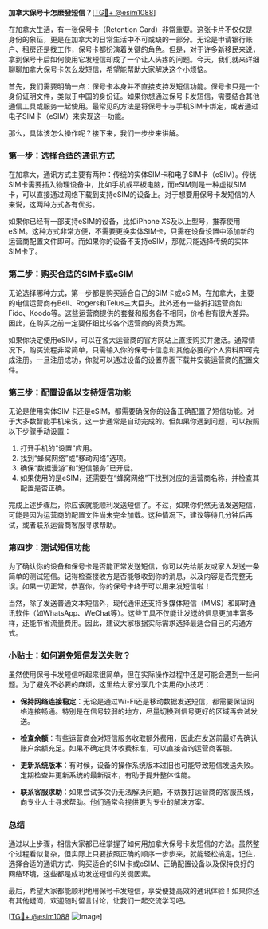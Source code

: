 **加拿大保号卡怎麽發短信？**[[TG💪+ @esim1088](https://t.me/s/esim1088)]

在加拿大生活，有一张保号卡（Retention Card）非常重要。这张卡片不仅仅是身份的象征，更是在加拿大的日常生活中不可或缺的一部分。无论是申请银行账户、租房还是找工作，保号卡都扮演着关键的角色。但是，对于许多新移民来说，拿到保号卡后如何使用它发短信却成了一个让人头疼的问题。今天，我们就来详细聊聊加拿大保号卡怎么发短信，希望能帮助大家解决这个小烦恼。

首先，我们需要明确一点：保号卡本身并不直接支持发短信功能。保号卡只是一个身份证明文件，类似于中国的身份证。如果你想通过保号卡发短信，需要结合其他通信工具或服务一起使用。最常见的方法是将保号卡与手机SIM卡绑定，或者通过电子SIM卡（eSIM）来实现这一功能。

那么，具体该怎么操作呢？接下来，我们一步步来讲解。

### 第一步：选择合适的通讯方式

在加拿大，通讯方式主要有两种：传统的实体SIM卡和电子SIM卡（eSIM）。传统SIM卡需要插入物理设备中，比如手机或平板电脑，而eSIM则是一种虚拟SIM卡，可以直接通过网络下载到支持eSIM的设备上。对于想要用保号卡发短信的人来说，这两种方式各有优劣。

如果你已经有一部支持eSIM的设备，比如iPhone XS及以上型号，推荐使用eSIM。这种方式非常方便，不需要更换实体SIM卡，只需在设备设置中添加新的运营商配置文件即可。而如果你的设备不支持eSIM，那就只能选择传统的实体SIM卡了。

### 第二步：购买合适的SIM卡或eSIM

无论选择哪种方式，第一步都是购买适合自己的SIM卡或eSIM。在加拿大，主要的电信运营商有Bell、Rogers和Telus三大巨头，此外还有一些折扣运营商如Fido、Koodo等。这些运营商提供的套餐和服务各不相同，价格也有很大差异。因此，在购买之前一定要仔细比较各个运营商的资费方案。

如果你决定使用eSIM，可以在各大运营商的官方网站上直接购买并激活。通常情况下，购买流程非常简单，只需输入你的保号卡信息和其他必要的个人资料即可完成注册。一旦注册成功，你就可以通过设备的设置界面下载并安装运营商的配置文件。

### 第三步：配置设备以支持短信功能

无论是使用实体SIM卡还是eSIM，都需要确保你的设备正确配置了短信功能。对于大多数智能手机来说，这一步通常是自动完成的。但如果你遇到问题，可以按照以下步骤手动设置：

1. 打开手机的“设置”应用。
2. 找到“蜂窝网络”或“移动网络”选项。
3. 确保“数据漫游”和“短信服务”已开启。
4. 如果使用的是eSIM，还需要在“蜂窝网络”下找到对应的运营商名称，并检查其配置是否正确。

完成上述步骤后，你应该就能顺利发送短信了。不过，如果你仍然无法发送短信，可能是因为运营商的配置文件尚未完全加载。这种情况下，建议等待几分钟后再试，或者联系运营商客服寻求帮助。

### 第四步：测试短信功能

为了确认你的设备和保号卡是否能正常发送短信，你可以先给朋友或家人发送一条简单的测试短信。记得检查接收方是否能够收到你的消息，以及内容是否完整无误。如果一切正常，恭喜你，你的保号卡终于可以用来发短信啦！

当然，除了发送普通文本短信外，现代通讯还支持多媒体短信（MMS）和即时通讯软件（如WhatsApp、WeChat等）。这些工具不仅能让发送的信息更加丰富多样，还能节省流量费用。因此，建议大家根据实际需求选择最适合自己的沟通方式。

### 小贴士：如何避免短信发送失败？

虽然使用保号卡发短信听起来很简单，但在实际操作过程中还是可能会遇到一些问题。为了避免不必要的麻烦，这里给大家分享几个实用的小技巧：

- **保持网络连接稳定**：无论是通过Wi-Fi还是移动数据发送短信，都需要保证网络连接畅通。特别是在信号较弱的地方，尽量切换到信号更好的区域再尝试发送。
  
- **检查余额**：有些运营商会对短信服务收取额外费用，因此在发送前最好先确认账户余额充足。如果不确定具体收费标准，可以直接咨询运营商客服。
  
- **更新系统版本**：有时候，设备的操作系统版本过旧也可能导致短信发送失败。定期检查并更新系统的最新版本，有助于提升整体性能。
  
- **联系客服求助**：如果尝试多次仍无法解决问题，不妨拨打运营商的客服热线，向专业人士寻求帮助。他们通常会提供更为专业的解决方案。

### 总结

通过以上步骤，相信大家都已经掌握了如何用加拿大保号卡发短信的方法。虽然整个过程看似复杂，但实际上只要按照正确的顺序一步步来，就能轻松搞定。记住，选择合适的通讯方式、购买适合的SIM卡或eSIM、正确配置设备以及保持良好的网络环境，这些都是成功发送短信的关键因素。

最后，希望大家都能顺利地用保号卡发短信，享受便捷高效的通讯体验！如果你还有其他疑问，欢迎随时留言讨论，让我们一起交流学习吧。

[[TG💪+ @esim1088](https://t.me/s/esim1088) ![Image](https://i.postimg.cc/4NQfJmqS/Snipaste-2025-05-13-00-14-12.png)]